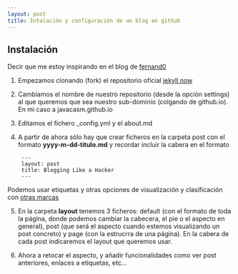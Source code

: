 ```yaml
---
layout: post
title: Intalación y configuración de un blog en github
---
```


## Instalación

Decir que me estoy inspirando en el blog de [fernand0](fernand0.github.io)

1. Empezamos clonando (fork) el repositorio oficial [jekyll now](https://github.com/barryclark/jekyll-now)

2. Cambiamos el nombre de nuestro repositorio (desde la opción settings) al que queremos que sea nuestro sub-dominio (colgando de github.io). En mi caso a javacasm.github.io  

3. Editamos el fichero _config.yml y el about.md

4. A partir de ahora sólo hay que crear ficheros en la carpeta post con el formato **yyyy-m-dd-titulo.md** y recordar incluir la cabera en el formato

		---
		layout: post
		title: Blogging Like a Hacker
		---

Podemos usar etiquetas y otras opciones de visualización y clasificación con [otras marcas](http://jekyllrb.com/docs/frontmatter/)

5. En la carpeta **layout** tenemos 3 ficheros: default (con el formato de toda la página, donde podemos cambiar la cabecera, el pie o el aspecto en general), post (que será el aspecto cuando estemos visualizando un post concreto) y page (con la estrucrra de una página). En la cabera de cada post indicaremos el layout que queremos usar.

6. Ahora a retocar el aspecto, y añadir funcionalidades como ver post anteriores, enlaces a etiquetas, etc...
